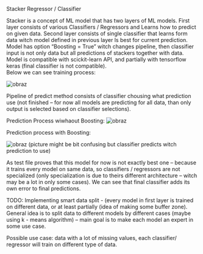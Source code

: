 Stacker Regressor / Classifier

Stacker is a concept of ML model that has two layers of ML models. First layer consists of various Classifiers / Regressors and Learns how to predict on given data. Second layer consists of single classifier that learns form data witch model defined in previous layer ls best for current prediction. Model has option “Boosting = True” witch changes pipeline, then classifier input is not only  data but all predictions of stackers together with data. Model is compatible with scickit-learn API, and partially with tensorflow keras (final classifier is not compatible).  
Below we can see training process:


![obraz](https://user-images.githubusercontent.com/101389064/173014204-1be6614e-e70a-4823-9474-9aefc46533bc.png)


Pipeline of predict method consists of classifier chousing what prediction use (not finished – for now all models are predicting for all data, than only output is selected based on classifier selections).


Prediction Process wiwhaout Boosting:
![obraz](https://user-images.githubusercontent.com/101389064/173148186-07eeaed0-3623-4cc0-a428-9d2026835bca.png)


Prediction process with Boosting:

![obraz](https://user-images.githubusercontent.com/101389064/173150394-739d256a-2713-4147-b083-8f7602d5d99f.png)
 (picture might be bit confusing but classifier predicts witch prediction to use)


As test file proves that this model for now is not exactly best one – because it trains every model on same data, so classifiers / regressors are not specialized (only specialization is due to theirs different architecture – witch may be a lot in only some cases).  We can see that final classifier adds its own error to final predictions. 

TODO: Implementing smart data split - (every model in first layer is trained on different data, or at least partially (idea of making some buffer zone).  General idea is to split data to different models by different cases (maybe using k - means algorithm) – main goal is to make each model an expert in some use case.  

Possible use case: data with a lot of missing values, each classifier/ regressor will train on different type of data. 

